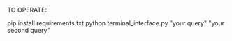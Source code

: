 TO OPERATE:

pip install requirements.txt
python terminal_interface.py "your query" "your second query"